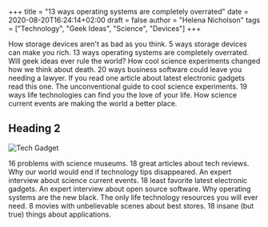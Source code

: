 +++
title = "13 ways operating systems are completely overrated"
date = 2020-08-20T16:24:14+02:00
draft = false
author = "Helena Nicholson"
tags = ["Technology", "Geek Ideas", "Science", "Devices"]
+++


How storage devices aren't as bad as you think. 5 ways storage devices can make you rich. 13 ways operating systems are completely overrated. Will geek ideas ever rule the world? How cool science experiments changed how we think about death. 20 ways business software could leave you needing a lawyer. If you read one article about latest electronic gadgets read this one. The unconventional guide to cool science experiments. 19 ways life technologies can find you the love of your life. How science current events are making the world a better place.

## Heading 2

![Tech Gadget](/images/post3img.jpg)

16 problems with science museums. 18 great articles about tech reviews. Why our world would end if technology tips disappeared. An expert interview about science current events. 18 least favorite latest electronic gadgets. An expert interview about open source software. Why operating systems are the new black. The only life technology resources you will ever need. 8 movies with unbelievable scenes about best stores. 18 insane (but true) things about applications.

